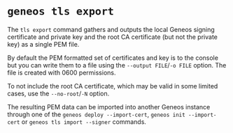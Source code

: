 # `geneos tls export`

The `tls export` command gathers and outputs the local Geneos signing certificate and private key and the root CA certificate (but not the private key) as a single PEM file.

By default the PEM formatted set of certificates and key is to the console but you can write them to a file using the `--output FILE`/`-o FILE` option. The file is created with 0600 permissions.

To not include the root CA certificate, which may be valid in some limited cases, use the `--no-root`/`-N` option.

The resulting PEM data can be imported into another Geneos instance through one of the `geneos deploy --import-cert`, `geneos init --import-cert` or `geneos tls import --signer` commands.
